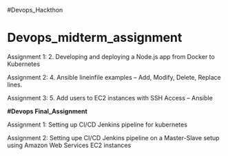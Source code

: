 #Devops_Hackthon


# Devops_midterm_assignment

Assignment 1:
      2. Developing and deploying a Node.js app from Docker to Kubernetes
      
Assignment 2:
      4. Ansible lineinfile examples – Add, Modify, Delete, Replace lines. 

Assignment 3:
        5. Add users to EC2 instances with SSH Access – Ansible
        

**#Devops Final_Assignment**

Assignment 1:
    Setting up CI/CD Jenkins pipeline for kubernetes

Assignment 2:
    Setting upe CI/CD Jenkins pipeline on a Master-Slave setup using Amazon Web Services EC2 instances
